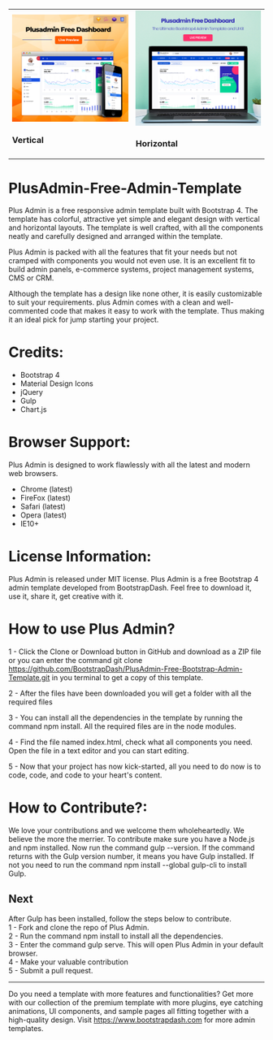 <table>
  <tr>
    <td>
      <a href="https://www.bootstrapdash.com/demo/plus-free/template/demo_1/index.html" target="_blank"><img src="screenshot-vertical.jpg"></a>
      <h3>Vertical</h3>
    </td>
    <td>
      <a href="https://www.bootstrapdash.com/demo/plus-free/template/demo_2/index.html" target="_blank"><img src="screenshot-horizontal.jpg"></a>
      <h3>Horizontal</h3>
    </td>
  </tr>
</table>

<h1>PlusAdmin-Free-Admin-Template</h1>
Plus Admin is a free responsive admin template built with Bootstrap 4. The template has colorful, attractive yet simple and elegant design with vertical and horizontal layouts. The template is well crafted, with all the components neatly and carefully designed and arranged within the template.

Plus Admin is packed with all the features that fit your needs but not cramped with components you would not even use. It is an excellent fit to build admin panels, e-commerce systems, project management systems, CMS or CRM.

Although the template has a design like none other, it is easily customizable to suit your requirements. plus Admin comes with a clean and well-commented code that makes it easy to work with the template. Thus making it an ideal pick for jump starting your project.

<h1>Credits:</h1>

- Bootstrap 4
- Material Design Icons
- jQuery
- Gulp
- Chart.js

<h1>Browser Support:</h1>

Plus Admin is designed to work flawlessly with all the latest and modern web browsers.

- Chrome (latest)
- FireFox (latest)
- Safari (latest)
- Opera (latest)
- IE10+

<h1>License Information:</h1>

Plus Admin is released under MIT license. Plus Admin is a free Bootstrap 4 admin template developed from BootstrapDash. Feel free to download it, use it, share it, get creative with it.

<h1>How to use Plus Admin?</h1>

1 - Click the Clone or Download button in GitHub and download as a ZIP file or you can enter the command git clone https://github.com/BootstrapDash/PlusAdmin-Free-Bootstrap-Admin-Template.git in you terminal to get a copy of this template.

2 - After the files have been downloaded you will get a folder with all the required files

3 - You can install all the dependencies in the template by running the command npm install. All the required files are in the node modules.

4 - Find the file named index.html, check what all components you need. Open the file in a text editor and you can start editing.

5 - Now that your project has now kick-started, all you need to do now is to code, code, and code to your heart's content.

<h1>How to Contribute?:</h1>

We love your contributions and we welcome them wholeheartedly. We believe the more the merrier.
To contribute make sure you have a Node.js and npm installed. Now run the command gulp --version. If the command returns with the Gulp version number, it means you have Gulp installed. If not you need to run the command npm install --global gulp-cli to install Gulp.

<h2>Next</h2>

After Gulp has been installed, follow the steps below to contribute.
<br>
1 - Fork and clone the repo of Plus Admin.
<br>
2 - Run the command npm install to install all the dependencies.
<br>
3 - Enter the command gulp serve. This will open Plus Admin in your default browser.
<br>
4 - Make your valuable contribution
<br>
5 - Submit a pull request.

  <hr>
	Do you need a template with more features and functionalities? Get more with our collection of the premium template with more plugins, eye catching animations, UI components, and sample pages all fitting together with a high-quality design.
Visit
  <a href="https://www.bootstrapdash.com" target="_blank">https://www.bootstrapdash.com</a> for more admin templates.
